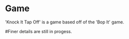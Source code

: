 # Game
'Knock It Tap Off' is a game based off of the 'Bop It' game.

#Finer details are still in progess.
